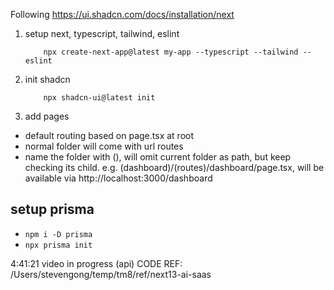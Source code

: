 Following https://ui.shadcn.com/docs/installation/next

1. setup next, typescript, tailwind, eslint
   ```shell
       npx create-next-app@latest my-app --typescript --tailwind --eslint
   ```
2. init shadcn
   ```shell
       npx shadcn-ui@latest init
   ```
3. add pages

- default routing based on page.tsx at root
- normal folder will come with url routes
- name the folder with (), will omit current folder as path, but keep checking its child. e.g. (dashboard)/(routes)/dashboard/page.tsx, will be available via http://localhost:3000/dashboard

## setup prisma
- ```npm i -D prisma```
- ```npx prisma init```

4:41:21 video in progress (api)
CODE REF: /Users/stevengong/temp/tm8/ref/next13-ai-saas
